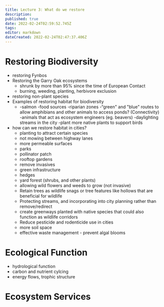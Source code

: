 ```yaml
---
title: Lecture 3: What do we restore
description: 
published: true
date: 2022-02-24T02:59:52.745Z
tags: 
editor: markdown
dateCreated: 2022-02-24T02:47:37.406Z
---
```


# Restoring Biodiversity
- restoring Fynbos
- Restoring the Garry Oak ecosystems
	- 	shrunk by more than 95% since the time of European Contact
	- burning, weeding, planting, herbivore exclusion
- restoring non-plant species
- Examples of restoring habitat for biodiversity
	- -salmon
-food sources
-riparian zones
-“green" and "blue" routes to allow amphibians and other animals to access ponds? (Connectivity)
-animals that act as ecosystem engineers (eg. beavers)
-daylighting streams in the city
-plant more native plants to support birds
- how can we restore habitat in cities?
	- planting to attract certain species
	- not mowing between highway lanes
	- more permeable surfaces
	- parks
	- pollinator patch
	- rooftop gardens
	- remove invasives
	- green infrastructure
	- hedges
	- yard forest (shrubs, and other plants)
	- allowing wild flowers and weeds to grow (not invasive)
	- Retain trees as wildlife snags or tree features like hollows that are beneficial for wildlife
	- Protecting streams, and incorporating into city planning rather than remove/redirect
	- create greenways planted with native species that could also function as wildlife corridors
	- Reduce pesticide and rodenticide use in cities
	- more soil space
	- effective waste management - prevent algal blooms

# Ecological Function
- hydrological function
- carbon and nutrient cylcing
- energy flows, trophic structure
# Ecosystem Services
